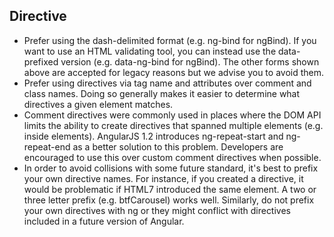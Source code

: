## Directive
-  Prefer using the dash-delimited format (e.g. ng-bind for ngBind). If you want to use an HTML validating tool, you can instead use the data-prefixed version (e.g. data-ng-bind for ngBind). The other forms shown above are accepted for legacy reasons but we advise you to avoid them.
-  Prefer using directives via tag name and attributes over comment and class names. Doing so generally makes it easier to determine what directives a given element matches.
-  Comment directives were commonly used in places where the DOM API limits the ability to create directives that spanned multiple elements (e.g. inside <table> elements). AngularJS 1.2 introduces ng-repeat-start and ng-repeat-end as a better solution to this problem. Developers are encouraged to use this over custom comment directives when possible.
-  In order to avoid collisions with some future standard, it's best to prefix your own directive names. For instance, if you created a <carousel> directive, it would be problematic if HTML7 introduced the same element. A two or three letter prefix (e.g. btfCarousel) works well. Similarly, do not prefix your own directives with ng or they might conflict with directives included in a future version of Angular.
